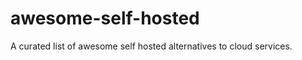 awesome-self-hosted
===================

A curated list of awesome self hosted alternatives to cloud services.
